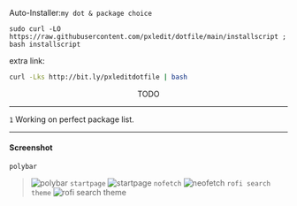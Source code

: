 
Auto-Installer:`my dot & package choice `
```shell
sudo curl -LO https://raw.githubusercontent.com/pxledit/dotfile/main/installscript ; bash installscript
```
extra link:
```bash
curl -Lks http://bit.ly/pxleditdotfile | bash
```


<div align="center"> TODO  </div>
  
  
  ***
  
  `1` Working on perfect package list.


***

#### Screenshot

`polybar`
> ![polybar](https://github.com/Pxledit/resources/blob/main/screenshot/2full.png)
`startpage`
> ![startpage](https://github.com/Pxledit/resources/blob/main/screenshot/braveinterface.png)
`nofetch`
> ![neofetch](https://github.com/Pxledit/resources/blob/main/screenshot/neofetch.png)
`rofi search theme`
> ![rofi search theme](https://github.com/Pxledit/resources/blob/main/screenshot/rofi-theme.png)
